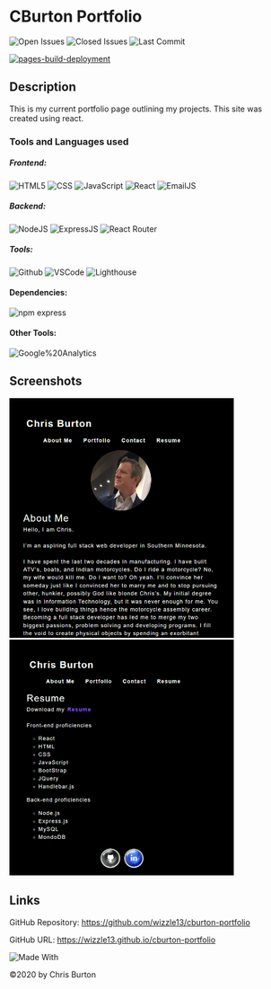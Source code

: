 
  # CBurton Portfolio
  

  ![Open Issues](https://img.shields.io/github/issues-raw/wizzle13/cburton-portfolio?style=plastic)
  ![Closed Issues](https://img.shields.io/github/issues-closed-raw/wizzle13/cburton-portfolio?label=Closed%20Issues&style=plastic)
  ![Last Commit](https://img.shields.io/github/last-commit/wizzle13/cburton-portfolio?style=plastic)

  [![pages-build-deployment](https://github.com/Wizzle13/cburton-portfolio/actions/workflows/pages/pages-build-deployment/badge.svg?branch=gh-pages)](https://github.com/Wizzle13/cburton-portfolio/actions/workflows/pages/pages-build-deployment)
  
  ## Description
  This is my current portfolio page outlining my projects.  This site was created using react.

  ### Tools and Languages used
  
   ##### Frontend:
![HTML5](https://img.shields.io/badge/HTML5-E34F26?style=plastic&logo=html5&logoColor=white)
![CSS](https://img.shields.io/badge/CSS3-1572B6?style=plastic&logo=css3&logoColor=white)
![JavaScript](https://img.shields.io/badge/-JavaScript-F7DF1E?style=plastic&logo=Javascript&logoColor=white)
![React](https://img.shields.io/badge/React-20232A?style=plastic&logo=react&logoColor=61DAFB)
![EmailJS](https://img.shields.io/badge/EmailJS-1572B6?style=plastic&logo=EmailJS&logoColor=61DAFB)

##### Backend:
![NodeJS](https://img.shields.io/badge/Node.js-43853D?style=plastic&logo=node.js&logoColor=white)
![ExpressJS](https://img.shields.io/badge/Express.js-404D59?style=plastic&logo=express&logoColor=white)
![React Router](https://img.shields.io/badge/React_Router-CA4245?style=plastic&logo=reactrouter&logoColor=61DAFB)

##### Tools:
![Github](https://img.shields.io/badge/GitHub-100000?plastic&logo=github&logoColor=white)
![VSCode](https://img.shields.io/badge/VSCode-007ACC?plastic&logo=visualstudiocode&logoColor=white)
![Lighthouse](https://img.shields.io/badge/Lighthouse-F44B21?style=plastic&logo=lighthouse&logoColor=white)

#### Dependencies:
![npm express](https://img.shields.io/npm/v/express?label=express&style=plastic)

#### Other Tools:
![Google%20Analytics](https://img.shields.io/badge/Google%20Analytics-E37400?plastic&logo=googleanalytics&logoColor=white)
  
 
  ## Screenshots
  <img src = "./public/images/screenshot-about.png">
  
  <img src = "./public/images/screenshot-resume.png">

   

  ## Links
  GitHub Repository: https://github.com/wizzle13/cburton-portfolio

  GitHub URL: https://wizzle13.github.io/cburton-portfolio


![Made With](https://img.shields.io/badge/Made%20with-Ultimate%20README%20Generator-blue?style=plastic)

  &copy;2020 by Chris Burton
